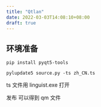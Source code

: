 ```yaml
---
title: "Qtlan"
date: 2022-03-03T14:08:10+08:00
draft: true
---
```


## 环境准备

```shell
pip install pyqt5-tools

pylupdate5 source.py -ts zh_CN.ts

```

ts 文件用 linguist.exe 打开

发布 可以得到 qm 文件